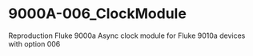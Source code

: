 # 9000A-006_ClockModule
Reproduction Fluke 9000a Async clock module for Fluke 9010a devices with option 006

